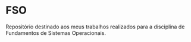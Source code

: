 # FSO
Repositório destinado aos meus trabalhos realizados para a disciplina de Fundamentos de Sistemas Operacionais.
